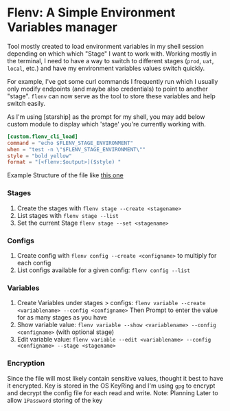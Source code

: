 # Flenv: A Simple Environment Variables manager
Tool mostly created to load environment variables in my shell session depending on which which "Stage" I want to work with.
Working mostly in the terminal, I need to have a way to switch to different stages (`prod`, `uat`, `local`, etc.) and have
my environment variables values switch quickly.

For example, I've got some curl commands I frequently run which I usually only modify endpoints (and maybe also credentials) to point to another "stage".
`flenv` can now serve as the tool to store these variables and help switch easily.

As I'm using [starship] as the prompt for my shell, you may add below custom module to display which 'stage' you're currently working with.
```toml
[custom.flenv_cli_load]
command = "echo $FLENV_STAGE_ENVIRONMENT"
when = "test -n \"$FLENV_STAGE_ENVIRONMENT\""
style = "bold yellow"
format = "[<flenv:$output>]($style) "

```

Example Structure of the file like [this one](./.config.json)
### Stages
1. Create the stages with `flenv stage --create <stagename>`
2. List stages with `flenv stage --list`
3. Set the current Stage `flenv stage --set <stagename>`

### Configs
1. Create config with `flenv config --create <configname>` to multiply for each config
2. List configs available for a given config: `flenv config --list `

### Variables
1. Create Variables under stages > configs:
   `flenv variable --create <variablename> --config <configname>`
   Then Prompt to enter the value for as many stages as you have
2. Show variable value: `flenv variable --show <variablename> --config <configname>` (with optional stage)
3. Edit variable value: `flenv variable --edit <variablename> --config <configname> --stage <stagename>`

### Encryption
Since the file will most likely contain sensitive values, thought it best to have it encrypted.
Key is stored in the OS KeyRing and I'm using `gpg` to encrypt and decrypt the config file for each read and write.
Note: Planning Later to allow `1Password` storing of the key
